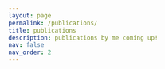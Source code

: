 ```yaml
---
layout: page
permalink: /publications/
title: publications
description: publications by me coming up!
nav: false
nav_order: 2
---
```


<!-- _pages/publications.md -->
<div class="publications">
<!--  
{% bibliography %}
-->
</div>
